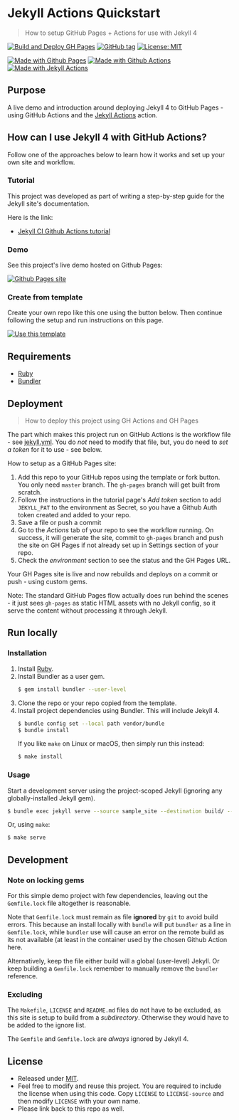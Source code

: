 # Jekyll Actions Quickstart
> How to setup GitHub Pages + Actions for use with Jekyll 4

[![Build and Deploy GH Pages](https://github.com/MichaelCurrin/jekyll-actions-quickstart/workflows/Build%20and%20Deploy%20GH%20Pages/badge.svg)](https://github.com/MichaelCurrin/jekyll-actions-quickstart/actions)
[![GitHub tag](https://img.shields.io/github/tag/MichaelCurrin/jekyll-actions-quickstart)](https://github.com/MichaelCurrin/jekyll-actions-quickstart/tags/)
[![License: MIT](https://img.shields.io/badge/License-MIT-blue)](#license)

[![Made with Github Pages](https://img.shields.io/badge/Made_with-GitHub_Pages-blue.svg)](https://pages.github.com/)
[![Made with Github Actions](https://img.shields.io/badge/Made_with-GitHub_Actions-blue.svg)](https://help.github.com/en/actions)
[![Made with Jekyll Actions](https://img.shields.io/badge/Jekyll_Actions-2.0.2-blue.svg)](https://github.com/marketplace/actions/jekyll-actions)


## Purpose

A live demo and introduction around deploying Jekyll 4 to GitHub Pages - using GitHub Actions and the [Jekyll Actions](https://github.com/marketplace/actions/jekyll-actions) action.


## How can I use Jekyll 4 with GitHub Actions?

Follow one of the approaches below to learn how it works and set up your own site and workflow.

### Tutorial

This project was developed as part of writing a step-by-step guide for the Jekyll site's documentation. 

Here is the link:

- [Jekyll CI Github Actions tutorial](https://jekyllrb.com/docs/continuous-integration/github-actions/)

### Demo

See this project's live demo hosted on Github Pages:

[![Github Pages site](https://img.shields.io/badge/site-Github_Pages-blue?style=for-the-badge)](https://michaelcurrin.github.io/jekyll-actions-quickstart/)

### Create from template

Create your own repo like this one using the button below. Then continue following the setup and run instructions on this page.

[![Use this template](https://img.shields.io/badge/Use_this_template-2ea44f?style=for-the-badge)](https://github.com/MichaelCurrin/jekyll-actions-quickstart/generate)


## Requirements

- [Ruby](https://www.ruby-lang.org/)
- [Bundler](https://bundler.io)


## Deployment
> How to deploy this project using GH Actions and GH Pages

The part which makes this project run on GitHub Actions is the workflow file - see [jekyll.yml](/.github/workflows/jekyll.yml). You do _not_ need to modify that file, but, you do need to _set a token_ for it to use - see below.

How to setup as a GitHub Pages site:

1. Add this repo to your GitHub repos using the template or fork button. You only need `master` branch. The `gh-pages` branch will get built from scratch.
1. Follow the instructions in the tutorial page's _Add token_ section to add `JEKYLL_PAT` to the environment as Secret, so you have a Github Auth token created and added to your repo.
1. Save a file or push a commit
1. Go to the _Actions_ tab of your repo to see the workflow running. On success, it will generate the site, commit to `gh-pages` branch and push the site on GH Pages if not already set up in Settings section of your repo.
1. Check the _environment_ section to see the status and the GH Pages URL.

Your GH Pages site is live and now rebuilds and deploys on a commit or push - using custom gems.

Note: The standard GitHub Pages flow actually does run behind the scenes - it just sees `gh-pages` as static HTML assets with no Jekyll config, so it serve the content without processing it through Jekyll.


## Run locally

### Installation

1. Install [Ruby](https://www.ruby-lang.org/en/documentation/installation/#package-management-systems).
2. Install Bundler as a user gem.
    ```sh
    $ gem install bundler --user-level
    ```
3. Clone the repo or your repo copied from the template.
4. Install project dependencies using Bundler. This will include Jekyll 4.
    ```sh
    $ bundle config set --local path vendor/bundle
    $ bundle install
    ```
    If you like `make` on Linux or macOS, then simply run this instead:
    ```sh
    $ make install
    ```

### Usage

Start a development server using the project-scoped Jekyll (ignoring any globally-installed Jekyll gem).

```sh
$ bundle exec jekyll serve --source sample_site --destination build/ --livereload --trace
```

Or, using `make`:

```sh
$ make serve
```


## Development

<!-- If you've forked this project or used the template so you can make a new site, you can delete this Development section. -->

### Note on locking gems

For this simple demo project with few dependencies, leaving out the `Gemfile.lock` file altogether is reasonable.

Note that `Gemfile.lock` must remain as file **ignored** by `git` to avoid build errors. This because an install locally with `bundle` will put `bundler` as a line in `Gemfile.lock`, while `bundler` use will cause an error on the remote build as its not available (at least in the container used by the chosen Github Action here.

Alternatively, keep the file either build will a global (user-level) Jekyll. Or keep building a `Gemfile.lock` remember to manually remove the `bundler` reference.

### Excluding

The `Makefile`, `LICENSE` and `README.md` files do not have to be excluded, as this site is setup to build from a _subdirectory_. Otherwise they would have to be added to the ignore list.

The `Gemfile` and `Gemfile.lock` are _always_ ignored by Jekyll 4.


## License

- Released under [MIT](/LICENSE).
- Feel free to modify and reuse this project. You are required to include the license when using this code. Copy `LICENSE` to `LICENSE-source` and then modify `LICENSE` with your own name.
- Please link back to this repo as well.
